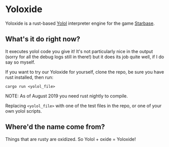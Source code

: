 # Yoloxide

Yoloxide is a rust-based [Yolol](https://wiki.starbasegame.com/index.php/YOLOL) interpreter engine for the game [Starbase](https://www.starbasegame.com/).

## What's it do right now?

It executes yolol code you give it! It's not particularly nice in the output (sorry for all the debug logs still in there!) but it does its job quite well, if I do say so myself.

If you want to try our Yoloxide for yourself, clone the repo, be sure you have rust installed, then run:
```
cargo run <yolol_file>
```
NOTE: As of August 2019 you need rust nightly to compile.

Replacing `<yolol_file>` with one of the test files in the repo, or one of your own yolol scripts.

## Where'd the name come from?

Things that are rusty are oxidized. So Yolol + oxide = Yoloxide!
